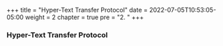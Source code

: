 +++
title = "Hyper-Text Transfer Protocol"
date = 2022-07-05T10:53:05-05:00
weight = 2
chapter = true
pre = "2. "
+++

### Hyper-Text Transfer Protocol

